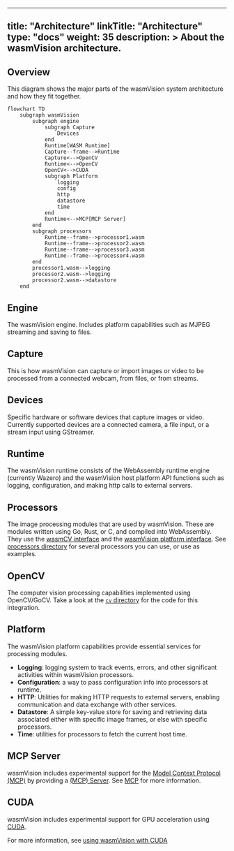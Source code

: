 
---
title: "Architecture"
linkTitle: "Architecture"
type: "docs"
weight: 35
description: >
  About the wasmVision architecture.
---

## Overview

This diagram shows the major parts of the wasmVision system architecture and how they fit together.

```mermaid
flowchart TD
    subgraph wasmVision
        subgraph engine
            subgraph Capture
                Devices
            end
            Runtime[WASM Runtime]
            Capture--frame-->Runtime
            Capture<-->OpenCV
            Runtime<-->OpenCV
            OpenCV<-->CUDA
            subgraph Platform
                logging
                config
                http
                datastore
                time
            end
            Runtime<-->MCP[MCP Server]
        end
        subgraph processors
            Runtime--frame-->processor1.wasm
            Runtime--frame-->processor2.wasm
            Runtime--frame-->processor3.wasm
            Runtime--frame-->processor4.wasm
        end
        processor1.wasm-->logging
        processor2.wasm-->logging
        processor2.wasm-->datastore
    end
```

## Engine

The wasmVision engine. Includes platform capabilities such as MJPEG streaming and saving to files.

## Capture

This is how wasmVision can capture or import images or video to be processed from a connected webcam, from files, or from streams.

## Devices

Specific hardware or software devices that capture images or video. Currently supported devices are a connected camera, a file input, or a stream input using GStreamer.

## Runtime

The wasmVision runtime consists of the WebAssembly runtime engine (currently Wazero) and the wasmVision host platform API functions such as logging, configuration, and making http calls to external servers.

## Processors

The image processing modules that are used by wasmVision. These are modules written using Go, Rust, or C, and compiled into WebAssembly. They use the [wasmCV interface](https://github.com/wasmvision/wasmcv) and the [wasmVision platform interface](https://github.com/wasmvision/wasmvision-sdk). See [processors directory](../processors/) for several processors you can use, or use as examples.

## OpenCV

The computer vision processing capabilities implemented using OpenCV/GoCV. Take a look at the [`cv` directory](../cv/) for the code for this integration.

## Platform

The wasmVision platform capabilities provide essential services for processing modules.

- **Logging**: logging system to track events, errors, and other significant activities within wasmVision processors.
- **Configuration**: a way to pass configuration info into processors at runtime.
- **HTTP**: Utilities for making HTTP requests to external servers, enabling communication and data exchange with other services.
- **Datastore**: A simple key-value store for saving and retrieving data associated either with specific image frames, or else with specific processors.
- **Time**: utilities for processors to fetch the current host time.

## MCP Server

wasmVision includes experimental support for the [Model Context Protocol (MCP)](https://modelcontextprotocol.info/) by providing a [(MCP) Server](https://modelcontextprotocol.info/specification/draft/server/). See [MCP](./mcp.md) for more information.

## CUDA

wasmVision includes experimental support for GPU acceleration using [CUDA](https://en.wikipedia.org/wiki/CUDA).

For more information, see [using wasmVision with CUDA](./cuda.md)
